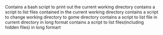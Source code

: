 Contains a bash script to print out the current working directory
contains a script to list files contained in the current working directory
contains a script to change working directory to gome directory
contains a script to list file in current directory in long format
contains a script to list files(including hidden files) in long formart
